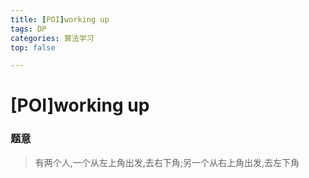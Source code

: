 ```yaml
---
title: [POI]working up
tags: DP
categories: 算法学习
top: false

---
```

# [POI]working up
### 题意
> 有两个人,一个从左上角出发,去右下角;另一个从右上角出发,去左下角
<!--stackedit_data:
eyJoaXN0b3J5IjpbNDA3ODgzOTc0LDgzMTEyNzYzOF19
-->
